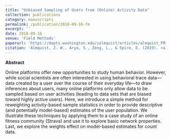 ```yaml
---
title: "Unbiased Sampling of Users from (Online) Activity Data"
collection: publications
category: manuscripts
permalink: /publication/2018-09-16-fm
excerpt: ''
date: 2018-09-16
venue: 'Field Methods'
paperurl: 'https://depts.washington.edu/zalmquist/articles/almquist_FM.pdf'
citation: 'Almquist, Z. W., Arya, S., Zeng, L., & Spiro, E. (2019). <a href="https://journals.sagepub.com/doi/abs/10.1177/1525822X18799426">Unbiased sampling of users from (online) activity data</a>. <i>Field Methods</i>, 31(1), 23-38.'
---
```





**Abstract**

Online platforms offer new opportunities to study human behavior. However, while social scientists are often interested in using behavioral trace data—data created by a user over the course of their everyday life—to draw inferences about users, many online platforms only allow data to be sampled based on user activities (leading to data sets that are biased toward highly active users). Here, we introduce a simple method for reweighting activity-based sample statistics in order to provide descriptive (and potentially model-based) estimates of the user population. We illustrate these techniques by applying them to a case study of an online fitness community (Strava) and use it to explore basic network properties. Last, we explore the weights effect on model-based estimates for count data.
